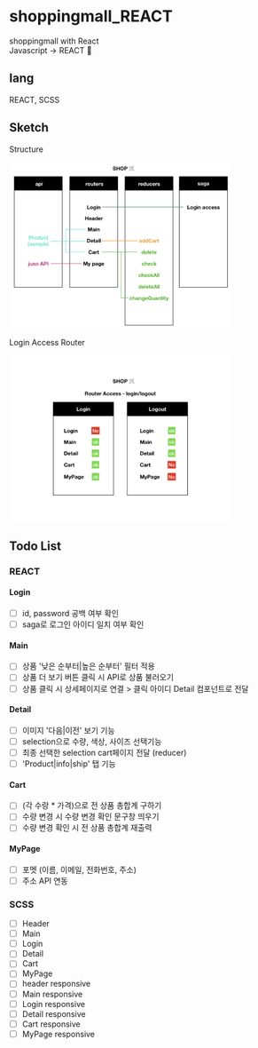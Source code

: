 # shoppingmall_REACT
 shoppingmall with React<br>
 Javascript -> REACT 🔄

## lang
REACT, SCSS

## Sketch
<p>Structure</p>
<img width='400' height='auto' src='./structure1.jpeg'>
<p>Login Access Router</p>
<img width='400' height='auto' src='./structure2.jpeg'>

## Todo List
### REACT
#### Login
- [ ] id, password 공백 여부 확인
- [ ] saga로 로그인 아이디 일치 여부 확인 

#### Main
- [ ] 상품 '낮은 순부터|높은 순부터' 필터 적용
- [ ] 상품 더 보기 버튼 클릭 시 API로 상품 불러오기
- [ ] 상품 클릭 시 상세페이지로 연결 > 클릭 아이디 Detail 컴포넌트로 전달

#### Detail
- [ ] 이미지 '다음|이전' 보기 기능
- [ ] selection으로 수량, 색상, 사이즈 선택기능
- [ ] 최종 선택한 selection cart페이지 전달 (reducer)
- [ ] 'Product|info|ship' 탭 기능

#### Cart
- [ ] (각 수랑 * 가격)으로 전 상품 총합계 구하기
- [ ] 수량 변경 시 수량 변경 확인 문구창 띄우기
- [ ] 수량 변경 확인 시 전 상품 총합계 재출력

#### MyPage
- [ ] 포멧 (이름, 이메일, 전화번호, 주소)
- [ ] 주소 API 연동

### SCSS
- [ ] Header
- [ ] Main
- [ ] Login
- [ ] Detail
- [ ] Cart
- [ ] MyPage
- [ ] header responsive
- [ ] Main responsive
- [ ] Login responsive
- [ ] Detail responsive
- [ ] Cart responsive
- [ ] MyPage responsive
